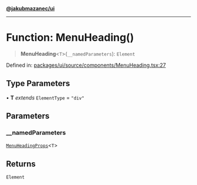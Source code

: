 [**@jakubmazanec/ui**](../README.md)

---

# Function: MenuHeading()

> **MenuHeading**\<`T`\>(`__namedParameters`): `Element`

Defined in:
[packages/ui/source/components/MenuHeading.tsx:27](https://github.com/jakubmazanec/tools/blob/0373298af23ca7b778987184cd6fcccd21ae54be/packages/ui/source/components/MenuHeading.tsx#L27)

## Type Parameters

• **T** _extends_ `ElementType` = `"div"`

## Parameters

### \_\_namedParameters

[`MenuHeadingProps`](../type-aliases/MenuHeadingProps.md)\<`T`\>

## Returns

`Element`
